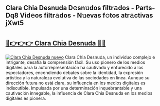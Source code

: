 ## Clara Chia Desnuda D𝚎sn𝚞dos filtr𝚊dos - Parts-Dq8 Vid𝚎os filtr𝚊dos - N𝚞evas f𝚘tos atr𝚊ctivas jXwt5

# <h2><a href="http://mb9stk.tromn.icu/?c=Clara+Chia+Desnuda">🔗👉👉👉 Clara Chia Desnuda 🔗🔗</a></h2>

[![Clara Chia Desnuda nuevo](https://i.imgur.com/pEAQMta.gif)](http://mb9stk.tromn.icu/?c=Clara+Chia+Desnuda)
Clara Chia Desnuda, un individuo complejo e intrigante, desafía la comprensión fácil. Su uso pionero de los medios digitales para la autorrepresentación ha cautivado y enfurecido a los espectadores, encendiendo debates sobre la identidad, la expresión artística y la naturaleza evolutiva de las sociedades en línea. Aunque su dirección futura no está clara, su influencia en los medios digitales es indiscutible. Impulsada por una determinación inquebrantable y una cautivación innegable, la influencia de Clara Chia Desnuda en los medios digitales es pionera.
